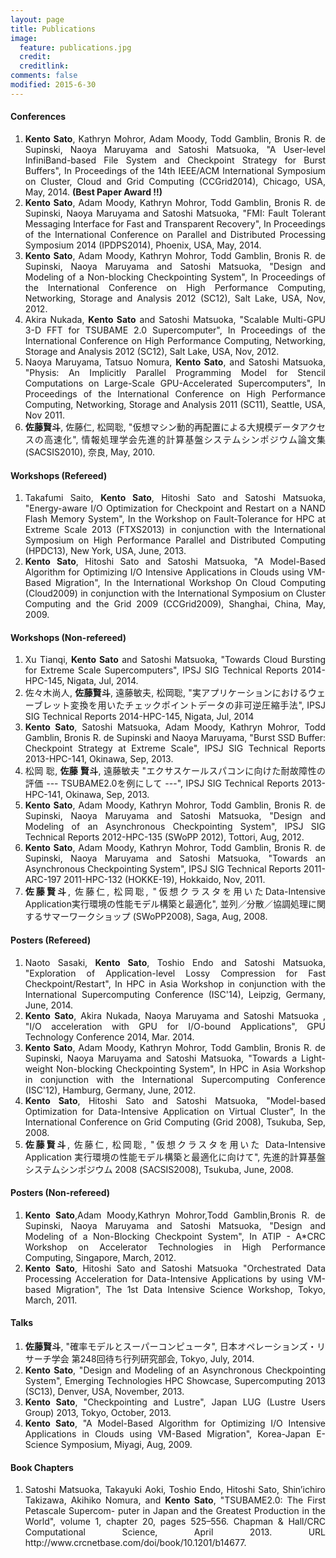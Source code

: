 ```yaml
---
layout: page
title: Publications
image:
  feature: publications.jpg
  credit: 
  creditlink: 
comments: false
modified: 2015-6-30
---
```


<div id="publications_page">
      <div align="justify">
      <h4><a class="name"> Conferences </a></h4>
    <ol>
      <li>
      <b>Kento Sato</b>, Kathryn Mohror, Adam Moody, Todd Gamblin, Bronis R. de Supinski, Naoya Maruyama and Satoshi Matsuoka, "A User-level InfiniBand-based File System and Checkpoint Strategy for Burst Buffers", In Proceedings of the 14th IEEE/ACM International Symposium on Cluster,
Cloud and Grid Computing (CCGrid2014), Chicago, USA, May, 2014. <b>(Best Paper Award !!)</b>
      </li>
      <li>
      <b>Kento Sato</b>, Adam Moody, Kathryn Mohror, Todd Gamblin, Bronis R. de Supinski, Naoya Maruyama and Satoshi Matsuoka, "FMI: Fault Tolerant Messaging Interface for Fast and Transparent Recovery", In Proceedings of the International Conference on Parallel and Distributed Processing Symposium 2014 (IPDPS2014), Phoenix, USA, May, 2014.
      </li>      
      <li>
      <b>Kento Sato</b>, Adam Moody, Kathryn Mohror, Todd Gamblin, Bronis R. de Supinski, Naoya Maruyama and Satoshi Matsuoka, "Design and Modeling of a Non-blocking Checkpointing System", In Proceedings of the International Conference on High Performance Computing, Networking, Storage and Analysis 2012 (SC12), Salt Lake, USA,  Nov, 2012.
      </li>
      <li>
      Akira Nukada, <b>Kento Sato</b> and Satoshi Matsuoka, "Scalable Multi-GPU 3-D FFT for TSUBAME 2.0 Supercomputer", In Proceedings of the International Conference on High Performance Computing, Networking, Storage and Analysis 2012 (SC12), Salt Lake, USA, Nov, 2012.
      </li>
      <li>Naoya Maruyama, Tatsuo Nomura, <b>Kento Sato</b>, and Satoshi Matsuoka, "Physis: An Implicitly Parallel Programming Model for Stencil Computations on Large-Scale GPU-Accelerated Supercomputers", In Proceedings of the International Conference on High Performance Computing, Networking, Storage and Analysis 2011 (SC11), Seattle, USA, Nov 2011.
      </li>
      <li>
      <b>佐藤賢斗</b>, 佐藤仁, 松岡聡, "仮想マシン動的再配置による大規模データアクセスの高速化", 情報処理学会先進的計算基盤システムシンポジウム論文集 (SACSIS2010), 奈良, May, 2010.
      </li>
    </ol>
<h4><a class="name"> Workshops (Refereed) </a></h4>
    <ol>
      <li>
      Takafumi Saito, <b>Kento Sato</b>, Hitoshi Sato and Satoshi Matsuoka, "Energy-aware I/O Optimization for Checkpoint and Restart on a NAND Flash Memory System", In the Workshop on Fault-Tolerance for HPC at Extreme Scale 2013 (FTXS2013) in conjunction with the International Symposium on High Performance Parallel and Distributed Computing (HPDC13), New York, USA, June, 2013.
      </li>
      <li>
      <b>Kento Sato</b>, Hitoshi Sato and Satoshi Matsuoka, "A Model-Based Algorithm for Optimizing I/O Intensive Applications in Clouds using VM-Based Migration", In the International Workshop On Cloud Computing (Cloud2009) in conjunction with the International Symposium on Cluster Computing and the Grid 2009 (CCGrid2009), Shanghai, China, May, 2009.
      </li>
    </ol>
<h4><a class="name"> Workshops (Non-refereed) </a></h4>
    <ol>
      <li>
       Xu Tianqi, <b>Kento Sato</b> and Satoshi Matsuoka, "Towards Cloud Bursting for Extreme Scale Supercomputers", IPSJ SIG Technical Reports 2014-HPC-145, Nigata, Jul, 2014.  
      </li>
      <li>
      佐々木尚人, <b>佐藤賢斗</b>, 遠藤敏夫, 松岡聡, "実アプリケーションにおけるウェーブレット変換を用いたチェックポイントデータの非可逆圧縮手法", IPSJ SIG Technical Reports 2014-HPC-145, Nigata, Jul, 2014
      </li>
      <li>
      <b>Kento Sato</b>, Satoshi Matsuoka, Adam Moody, Kathryn Mohror, Todd Gamblin, Bronis R. de Supinski and Naoya Maruyama, "Burst SSD Buffer: Checkpoint Strategy at Extreme Scale", IPSJ SIG Technical Reports 2013-HPC-141, Okinawa, Sep, 2013.
      </li>
      <li>
      松岡 聡, <b>佐藤 賢斗</b>, 遠藤敏夫 "エクサスケールスパコンに向けた耐故障性の評価  --- TSUBAME2.0を例にして ---", IPSJ SIG Technical Reports 2013-HPC-141, Okinawa, Sep, 2013.
      </li>
      <li>
      <b>Kento Sato</b>, Adam Moody, Kathryn Mohror, Todd Gamblin, Bronis R. de Supinski, Naoya Maruyama and Satoshi Matsuoka, "Design and Modeling of an Asynchronous Checkpointing System", IPSJ SIG Technical Reports 2012-HPC-135 (SWoPP 2012), Tottori, Aug, 2012.
      </li>
      <li><b>Kento Sato</b>, Adam Moody, Kathryn Mohror, Todd Gamblin, Bronis R. de Supinski, Naoya Maruyama and Satoshi Matsuoka, "Towards an Asynchronous Checkpointing System", IPSJ SIG Technical Reports 2011-ARC-197 2011-HPC-132 (HOKKE-19), Hokkaido, Nov, 2011.
      </li>
      <li>
        <b>佐藤賢斗</b>, 佐藤仁, 松岡聡, "仮想クラスタを用いたData-Intensive Application実行環境の性能モデル構築と最適化", 並列／分散／協調処理に関するサマーワークショップ (SWoPP2008), Saga, Aug, 2008.
      </li>
    </ol>
<h4><a class="name"> Posters (Refereed)</a></h4>
    <ol>
      <li>
      Naoto Sasaki, <b>Kento Sato</b>, Toshio Endo and Satoshi Matsuoka, "Exploration of Application-level Lossy Compression for Fast Checkpoint/Restart", In HPC in Asia Workshop in conjunction with the International Supercomputing Conference (ISC'14), Leipzig, Germany, June, 2014.
      </li>
      <li>
      <b>Kento Sato</b>, Akira Nukada, Naoya Maruyama and Satoshi Matsuoka , "I/O acceleration with GPU for I/O-bound Applications", GPU Technology Conference 2014, Mar. 2014.
      </li>
      <li>
      <b>Kento Sato</b>, Adam Moody, Kathryn Mohror, Todd Gamblin, Bronis R. de Supinski, Naoya Maruyama and Satoshi Matsuoka, "Towards a Light-weight Non-blocking Checkpointing System", In HPC in Asia Workshop in conjunction with the International Supercomputing Conference (ISC'12), Hamburg, Germany, June, 2012.
      </li>
      <li>
      <b>Kento Sato</b>, Hitoshi Sato and Satoshi Matsuoka, "Model-based Optimization for Data-Intensive Application on Virtual Cluster", In the International Conference on Grid Computing (Grid 2008), Tsukuba, Sep, 2008.
      </li>
      <li>
      <b>佐藤賢斗</b>, 佐藤仁, 松岡聡, "仮想クラスタを用いた Data-Intensive Application 実行環境の性能モデル構築と最適化に向けて", 先進的計算基盤システムシンポジウム 2008 (SACSIS2008), Tsukuba,  June, 2008.
      </li>
    </ol>
<h4><a class="name"> Posters (Non-refereed)</a></h4>
    <ol>
      <li>
          <b>Kento Sato</b>,Adam Moody,Kathryn Mohror,Todd Gamblin,Bronis R. de Supinski, Naoya Maruyama and Satoshi Matsuoka, "Design and Modeling of a Non-Blocking Checkpoint System", In ATIP - A*CRC Workshop on Accelerator Technologies in High Performance Computing, Singapore, March, 2012.
      </li>
      <li>
      <b>Kento Sato</b>, Hitoshi Sato and Satoshi Matsuoka "Orchestrated Data Processing Acceleration for Data-Intensive Applications by using VM-based Migration", The 1st Data Intensive Science Workshop, Tokyo, March, 2011.
      </li>
    </ol>
<h4><a class="name"> Talks </a></h4>
    <ol>
      <li><b>佐藤賢斗</b>, "確率モデルとスーパーコンピュータ", 日本オペレーションズ・リサーチ学会 第248回待ち行列研究部会, Tokyo, July, 2014.</li>
      <li><b>Kento Sato</b>, "Design and Modeling of an Asynchronous Checkpointing System", Emerging Technologies HPC Showcase, Supercomputing 2013 (SC13), Denver, USA, November, 2013.</li>
      <li><b>Kento Sato</b>, "Checkpointing and Lustre", Japan LUG (Lustre Users Group) 2013, Tokyo, October, 2013.</li>
      <li><b>Kento Sato</b>, "A Model-Based Algorithm for Optimizing I/O Intensive Applications in Clouds using VM-Based Migration", Korea-Japan E-Science Symposium, Miyagi, Aug, 2009.
      </li>
    </ol>

<h4><a class="name"> Book Chapters </a></h4>
    <ol>
      <li>
Satoshi Matsuoka, Takayuki Aoki, Toshio Endo, Hitoshi Sato, Shin’ichiro Takizawa, Akihiko Nomura, and <b>Kento Sato</b>, "TSUBAME2.0: The First Petascale Supercom- puter in Japan and the Greatest Production in the World", volume 1, chapter 20, pages 525–556. Chapman & Hall/CRC Computational Science, April 2013. URL http://www.crcnetbase.com/doi/book/10.1201/b14677.
      </li>
    </ol>
      </div>
    </div>
